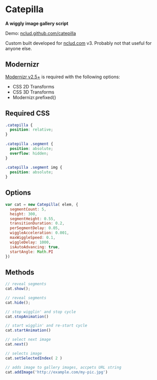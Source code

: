 # Catepilla

**A wiggly image gallery script**

Demo: [nclud.github.com/catepilla](nclud.github.com/catepilla)

Custom built developed for [nclud.com](http://nclud.com) v3. Probably not that useful for anyone else.

## Modernizr

[Modernizr v2.5+](http://www.modernizr.com/download/#-csstransforms-csstransforms3d-prefixed-teststyles-testprop-testallprops-prefixes-domprefixes) is required with the following options:

+ CSS 2D Transforms
+ CSS 3D Transforms
+ Modernizr.prefixed()

## Required CSS

``` css
.catepilla {
  position: relative;
}
  
.catepilla .segment {
  position: absolute;
  overflow: hidden;
}
  
.catepilla .segment img {
  position: absolute;
}
```

## Options

``` js
var cat = new Catepilla( elem, {
  segmentCount: 5,
  height: 300,
  segmentHeight: 0.55,
  transitionDuration: 0.2,
  perSegmentDelay: 0.05,
  wiggleAcceleration: 0.001,
  maxWiggleSpeed: 0.1,
  wiggleDelay: 1000,
  isAutoAdvancing: true,
  startAngle: Math.PI
})
```

## Methods


``` js
// reveal segments
cat.show();

// reveal segments
cat.hide();

// stop wigglin' and stop cycle
cat.stopAnimation()

// start wigglin' and re-start cycle
cat.startAnimation()

// select next image
cat.next()

// selects image
cat.setSelectedIndex( 2 )

// adds image to gallery images, accpets URL string 
cat.addImage('http://example.com/my-pic.jpg')
```
